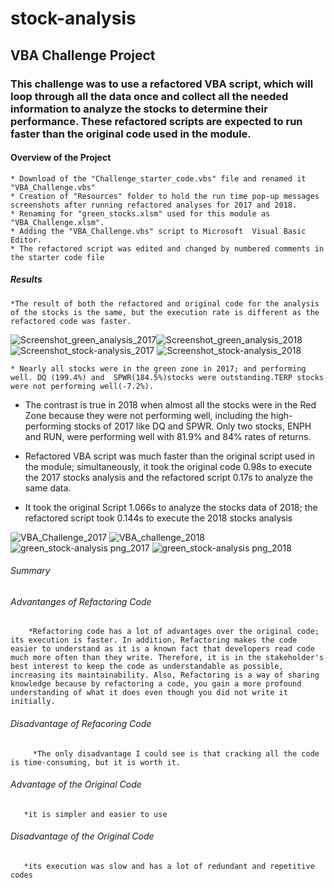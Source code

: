 # stock-analysis
## VBA  Challenge Project
### This challenge was to use a refactored VBA script, which will loop through all the data once and collect all the needed information to analyze the stocks to determine their performance. These refactored scripts are expected to run faster than the original code used in the module.
#### Overview of the Project
    * Download of the "Challenge_starter_code.vbs" file and renamed it "VBA_Challenge.vbs"
    * Creation of "Resources" folder to hold the run time pop-up messages screenshots after running refactored analyses for 2017 and 2018.
    * Renaming for "green_stocks.xlsm" used for this module as "VBA_Challenge.xlsm".
    * Adding the "VBA_Challenge.vbs" script to Microsoft  Visual Basic Editor.
    * The refactored script was edited and changed by numbered comments in the starter code file

##### Results
    *The result of both the refactored and original code for the analysis of the stocks is the same, but the execution rate is different as the refactored code was faster.
   ![Screenshot_green_analysis_2017](https://user-images.githubusercontent.com/64270455/183978635-98230285-1443-4769-8219-61adf59425e2.png)![Screenshot_green_analysis_2018](https://user-images.githubusercontent.com/64270455/183978679-1275ea4f-b29c-4c82-ae2c-d008fb76c94d.png) 
   ![Screenshot_stock-analysis_2017](https://user-images.githubusercontent.com/64270455/183979031-e255d242-0422-4f79-a8c4-3778bf26ad48.png)
![Screenshot_stock-analysis_2018](https://user-images.githubusercontent.com/64270455/183979132-62cf4638-cadb-4012-a9ee-b6c196e85b2c.png)


    * Nearly all stocks were in the green zone in 2017; and performing well. DQ (199.4%) and  SPWR(184.5%)stocks were outstanding.TERP stocks were not performing well(-7.2%).
   
   * The contrast is true in 2018 when almost all the stocks were in the Red Zone because they were not performing well, including the high-performing stocks of 2017 like DQ and SPWR. Only two stocks, ENPH and RUN, were performing well with 81.9% and 84% rates of returns.
   
   *  Refactored VBA script was much faster than the original script used in the module; simultaneously, it took the original code 0.98s to execute the 2017 stocks analysis and the refactored script 0.17s to analyze the same data.
   
   *  It took the original Script 1.066s to analyze the stocks data of 2018; the refactored script took 0.144s to execute the 2018 stocks analysis
   
   ![VBA_Challenge_2017](https://user-images.githubusercontent.com/64270455/183961718-07ae3295-cdf6-4991-aae0-cebbe695cfd1.png)
   ![VBA_challenge_2018](https://user-images.githubusercontent.com/64270455/183961840-3815eb86-3024-42d1-ae8d-2fb85611fb99.png)
   ![green_stock-analysis png_2017](https://user-images.githubusercontent.com/64270455/183961938-2a6fea12-f870-46bb-8582-707212e168bf.png)
   ![green_stock-analysis png_2018](https://user-images.githubusercontent.com/64270455/183962012-90feb860-1b8c-41b1-9646-7670f850a856.png)
   
   ###### Summary
   ###### Advantanges of Refactoring Code
        *Refactoring code has a lot of advantages over the original code; its execution is faster. In addition, Refactoring makes the code easier to understand as it is a known fact that developers read code much more often than they write. Therefore, it is in the stakeholder's best interest to keep the code as understandable as possible, increasing its maintainability. Also, Refactoring is a way of sharing knowledge because by refactoring a code, you gain a more profound understanding of what it does even though you did not write it initially.
   ###### Disadvantage of Refacoring Code
         *The only disadvantage I could see is that cracking all the code is time-consuming, but it is worth it.
  ###### Advantage of the Original Code
       *it is simpler and easier to use
  ###### Disadvantage of the Original Code
       *its execution was slow and has a lot of redundant and repetitive codes
